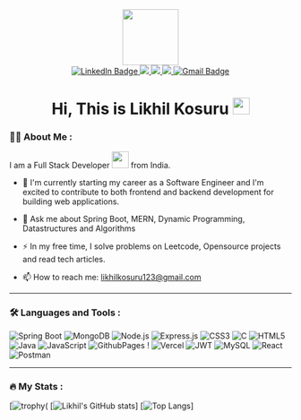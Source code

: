 <div id="header" align="center">
  <img src="https://media.giphy.com/media/M9gbBd9nbDrOTu1Mqx/giphy.gif" width="100"/>
  <div id="badges">
  <a href="https://www.linkedin.com/in/likhilkosuru/">
    <img src="https://img.shields.io/badge/LinkedIn-blue?style=for-the-badge&logo=linkedin&logoColor=white" alt="LinkedIn Badge"/>
  </a>
  <a href="https://leetcode.com/u/relentless_5322/">
  <img src="https://img.shields.io/badge/LeetCode-000000?style=for-the-badge&logo=LeetCode&logoColor=#d16c06"/>
  </a>
  <a href="https://www.geeksforgeeks.org/user/likhilkouqmw/">
  <img src="https://img.shields.io/badge/GeeksforGeeks-298D46?style=for-the-badge&logo=geeksforgeeks&logoColor=white"/>
  </a>
  <a href="https://www.naukri.com/mnjuser/profile?id=&altresid">
  <img src="https://img.shields.io/badge/coding%20ninjas-DD6620?style=for-the-badge&logo=codingninjas&logoColor=white"/>
  </a>
    <a href="https://mail.google.com/mail/u/0/?fs=1&to=likhilkosuru123@gmail.com&tf=cm">
  <img src="https://img.shields.io/badge/Gmail-D14836?style=for-the-badge&logo=gmail&logoColor=white" alt="Gmail Badge"/>
  </a>
</div>
<img src="https://komarev.com/ghpvc/?username=kiranrokkam09&style=flat-square&color=blue" alt=""/>
  <h1>
  Hi, This is Likhil Kosuru
  <img src="https://media.giphy.com/media/hvRJCLFzcasrR4ia7z/giphy.gif" width="30px"/>
</h1>
</div>

### 👨‍💻 About Me :
I am a Full Stack Developer <img src="https://media.giphy.com/media/WUlplcMpOCEmTGBtBW/giphy.gif" width="30"> from India.
- 🔭 I'm currently starting my career as a Software Engineer and I'm excited to contribute to both frontend and backend development for building web applications.

- 💬  Ask me about Spring Boot, MERN, Dynamic Programming, Datastructures and Algorithms

- ⚡ In my free time, I solve problems on Leetcode, Opensource projects and read tech articles.

- 📫 How to reach me: likhilkosuru123@gmail.com

---

### 🛠️ Languages and Tools :
![Spring Boot](https://img.shields.io/badge/Spring_Boot-6DB33F?style=for-the-badge&logo=spring-boot&logoColor=white) ![MongoDB](https://img.shields.io/badge/MongoDB-4EA94B?style=for-the-badge&logo=mongodb&logoColor=white) ![Node.js](https://img.shields.io/badge/Node.js-339933?style=for-the-badge&logo=nodedotjs&logoColor=white) ![Express.js](https://img.shields.io/badge/Express.js-000000?style=for-the-badge&logo=express&logoColor=white) ![CSS3](https://img.shields.io/badge/css3-%231572B6.svg?style=for-the-badge&logo=css3&logoColor=white) ![C](https://img.shields.io/badge/c-%2300599C.svg?style=for-the-badge&logo=c&logoColor=white) ![HTML5](https://img.shields.io/badge/html5-%23E34F26.svg?style=for-the-badge&logo=html5&logoColor=white) ![Java](https://img.shields.io/badge/java-%23ED8B00.svg?style=for-the-badge&logo=openjdk&logoColor=white) ![JavaScript](https://img.shields.io/badge/javascript-%23323330.svg?style=for-the-badge&logo=javascript&logoColor=%23F7DF1E) ![GithubPages](https://img.shields.io/badge/github%20pages-121013?style=for-the-badge&logo=github&logoColor=white) ! ![Vercel](https://img.shields.io/badge/vercel-%23000000.svg?style=for-the-badge&logo=vercel&logoColor=white) ![JWT](https://img.shields.io/badge/JWT-black?style=for-the-badge&logo=JSON%20web%20tokens) ![MySQL](https://img.shields.io/badge/mysql-%2300000f.svg?style=for-the-badge&logo=mysql&logoColor=white) ![React](https://img.shields.io/badge/react-%2320232a.svg?style=for-the-badge&logo=react&logoColor=%2361DAFB) ![Postman](https://img.shields.io/badge/Postman-FF6C37?style=for-the-badge&logo=postman&logoColor=white)

---

### 🔥 My Stats :
[![trophy](https://github-profile-trophy.vercel.app/?username=Likhil022)(
[![Likhil's GitHub stats](https://github-readme-stats.vercel.app/api?username=Likhil022)]
[![Top Langs](https://github-readme-stats.vercel.app/api/top-langs/?username=Likhil022)]
